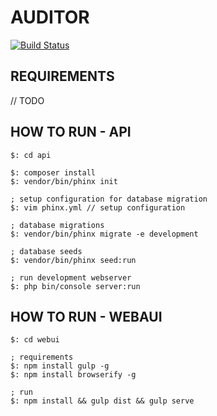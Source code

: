 # AUDITOR

[![Build Status](https://travis-ci.org/devenvpl/auditor.svg?branch=master)](https://travis-ci.org/devenvpl/auditor)

## REQUIREMENTS

// TODO

## HOW TO RUN - API

```
$: cd api

$: composer install
$: vendor/bin/phinx init

; setup configuration for database migration
$: vim phinx.yml // setup configuration

; database migrations
$: vendor/bin/phinx migrate -e development

; database seeds
$: vendor/bin/phinx seed:run

; run development webserver
$: php bin/console server:run
```

## HOW TO RUN - WEBAUI

```
$: cd webui

; requirements
$: npm install gulp -g
$: npm install browserify -g

; run
$: npm install && gulp dist && gulp serve
```